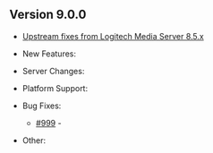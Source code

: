 ## Version 9.0.0

- [Upstream fixes from Logitech Media Server 8.5.x](changelog-lms8.mdChangelog8.html)

- New Features:

- Server Changes:

- Platform Support:

- Bug Fixes:

	- [#999](https://github.com/LMS-Community/slimserver/issues/999) \-

- Other:

